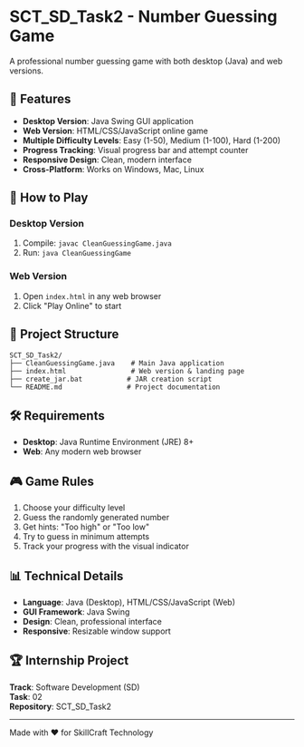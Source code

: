 # SCT_SD_Task2 - Number Guessing Game

A professional number guessing game with both desktop (Java) and web versions.

## 🎯 Features

- **Desktop Version**: Java Swing GUI application
- **Web Version**: HTML/CSS/JavaScript online game
- **Multiple Difficulty Levels**: Easy (1-50), Medium (1-100), Hard (1-200)
- **Progress Tracking**: Visual progress bar and attempt counter
- **Responsive Design**: Clean, modern interface
- **Cross-Platform**: Works on Windows, Mac, Linux

## 🚀 How to Play

### Desktop Version
1. Compile: `javac CleanGuessingGame.java`
2. Run: `java CleanGuessingGame`

### Web Version
1. Open `index.html` in any web browser
2. Click "Play Online" to start

## 📁 Project Structure

```
SCT_SD_Task2/
├── CleanGuessingGame.java    # Main Java application
├── index.html                # Web version & landing page
├── create_jar.bat           # JAR creation script
└── README.md                # Project documentation
```

## 🛠️ Requirements

- **Desktop**: Java Runtime Environment (JRE) 8+
- **Web**: Any modern web browser

## 🎮 Game Rules

1. Choose your difficulty level
2. Guess the randomly generated number
3. Get hints: "Too high" or "Too low"
4. Try to guess in minimum attempts
5. Track your progress with the visual indicator

## 📊 Technical Details

- **Language**: Java (Desktop), HTML/CSS/JavaScript (Web)
- **GUI Framework**: Java Swing
- **Design**: Clean, professional interface
- **Responsive**: Resizable window support

## 🏆 Internship Project

**Track**: Software Development (SD)  
**Task**: 02  
**Repository**: SCT_SD_Task2

---
Made with ❤️ for SkillCraft Technology